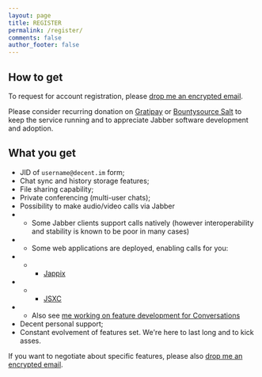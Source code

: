 ```yaml
---
layout: page
title: REGISTER
permalink: /register/
comments: false
author_footer: false
---
```


## How to get

To request for account registration, please [drop me an encrypted email](https://encrypt.to/0xD56A7CD0C6FCDB11).

Please consider recurring donation on [Gratipay](https://gratipay.com/decent-im) or [Bountysource Salt](https://salt.bountysource.com/teams/decent-im) to keep the service running and to appreciate Jabber software development and adoption.

## What you get

 - JID of `username@decent.im` form;
 - Chat sync and history storage features;
 - File sharing capability;
 - Private conferencing (multi-user chats);
 - Possibility to make audio/video calls via Jabber
 - - Some Jabber clients support calls natively (however interoperability and stability is known to be poor in many cases)
 - - Some web applications are deployed, enabling calls for you:
 - - - [Jappix](https://decent.im/jappix)
 - - - [JSXC](https://decent.im/jsxc/example)
 - - Also see [me working on feature development for Conversations](https://www.bountysource.com/issues/18153806-support-audio-video-calls-encryption/backers)
 - Decent personal support;
 - Constant evolvement of features set. We're here to last long and to kick asses.

If you want to negotiate about specific features, please also [drop me an encrypted email](https://encrypt.to/0xD56A7CD0C6FCDB11).
